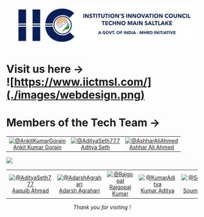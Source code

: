 ![IIC TMSL](./images/iictmsl.png)

# Visit us here -> <br> ![https://www.iictmsl.com/](./images/webdesign.png)

# Members of the Tech Team ->
<table><tbody><tr>
 <td align="center"><a href="https://in.linkedin.com/in/akgorain" target="_blank" rel="nofollow"><img src="https://avatars.githubusercontent.com/u/6205151?v=4" alt="@AnkitKumarGorain" style="max-width:100%;" width="75px;"><br/>Ankit Kumar Gorain</a> </td>
 <td align="center"><a href="https://www.linkedin.com/in/aditya-seth-270833233/" target="_blank" rel="nofollow"><img src="https://avatars.githubusercontent.com/u/6205151?v=4" alt="@AdityaSeth777" style="max-width:100%;" width="75px;"><br/>Aditya Seth</a> </td>
 <td align="center"><a href="https://www.linkedin.com/in/ashhar-ali-ahmed-971aaa193" target="_blank" rel="nofollow"><img src="https://avatars.githubusercontent.com/u/6205151?v=4" alt="@AshharAliAhmed" style="max-width:100%;" width="75px;"><br/>Ashhar Ali Ahmed</a> </td>
</table>

 ![](https://www.animatedimages.org/data/media/562/animated-line-image-0359.gif)

<table><tbody><tr>
 <td align="center"><a href="https://www.linkedin.com/in/aaquib-ahmad-5a6809248" target="_blank" rel="nofollow"><img src="https://avatars.githubusercontent.com/u/6205151?v=4" alt="@AdityaSeth777" style="max-width:100%;" width="75px;"><br/>Aaquib Ahmad</a> </td>
 <td align="center"><a href="https://www.linkedin.com/in/adarsh-agrahari" target="_blank" rel="nofollow"><img src="https://avatars.githubusercontent.com/u/6205151?v=4" alt="@AdarshAgrahari" style="max-width:100%;" width="75px;"><br/>Adarsh Agrahari</a> </td>
 
 <td align="center"><a href="https://www.linkedin.com/in/rajgopal-kumar" target="_blank" rel="nofollow"><img src="https://avatars.githubusercontent.com/u/6205151?v=4" alt="@Rajgopal" style="max-width:100%;" width="75px;"><br/>Rajgopal Kumar</a> </td>
 <td align="center"><a href="https://www.linkedin.com/in/kumar-aditya-0ab61b234" target="_blank" rel="nofollow"><img src="https://avatars.githubusercontent.com/u/6205151?v=4" alt="@KumarAditya" style="max-width:100%;" width="75px;"><br/>Kumar Aditya</a> </td>
 <td align="center"><a href="https://www.linkedin.com/in/soumyata-sarkar-005793228" target="_blank" rel="nofollow"><img src="https://api.dicebear.com/5.x/lorelei/svg?seed=Tigger&backgroundColor=48cae4&radius=10" width="64" alt="@SoumyataSarkar" style="max-width:100%;" width="75px;"><br/>Soumyata Sarkar</a> </td></tr></tbody></table>
 
 <p align="center"><i> Thank you for visiting !</i></p>
